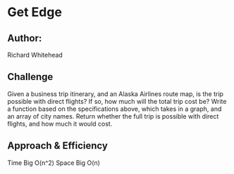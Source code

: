# Get Edge

## Author: 
Richard Whitehead

## Challenge

Given a business trip itinerary, and an Alaska Airlines route map, is the trip possible with direct flights? If so, how much will the total trip cost be? Write a function based on the specifications above, which takes in a graph, and an array of city names. Return whether the full trip is possible with direct flights, and how much it would cost.

## Approach & Efficiency

Time Big O(n^2) Space Big O(n)